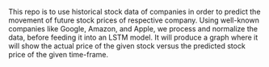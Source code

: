 This repo is to use historical stock data of companies in order to predict the movement of future stock prices of respective company. Using well-known companies like Google, Amazon, and Apple, we process and normalize the data, before feeding it into an LSTM model. It will produce a graph where it will show the actual price of the given stock versus the predicted stock price of the given time-frame.
